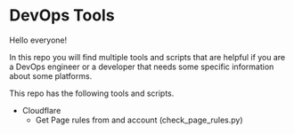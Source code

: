 # DevOps Tools

Hello everyone!

In this repo you will find multiple tools and scripts that are helpful if you are a DevOps engineer or a developer that needs some specific information about some platforms.

This repo has the following tools and scripts.

- Cloudflare
  - Get Page rules from and account (check_page_rules.py)